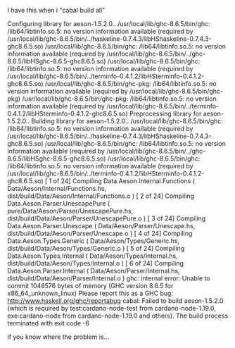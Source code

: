 I have this when i "cabal build all" 

Configuring library for aeson-1.5.2.0..
/usr/local/lib/ghc-8.6.5/bin/ghc: /lib64/libtinfo.so.5: no version information available (required by /usr/local/lib/ghc-8.6.5/bin/../haskeline-0.7.4.3/libHShaskeline-0.7.4.3-ghc8.6.5.so)
/usr/local/lib/ghc-8.6.5/bin/ghc: /lib64/libtinfo.so.5: no version information available (required by /usr/local/lib/ghc-8.6.5/bin/../ghc-8.6.5/libHSghc-8.6.5-ghc8.6.5.so)
/usr/local/lib/ghc-8.6.5/bin/ghc: /lib64/libtinfo.so.5: no version information available (required by /usr/local/lib/ghc-8.6.5/bin/../terminfo-0.4.1.2/libHSterminfo-0.4.1.2-ghc8.6.5.so)
/usr/local/lib/ghc-8.6.5/bin/ghc-pkg: /lib64/libtinfo.so.5: no version information available (required by /usr/local/lib/ghc-8.6.5/bin/ghc-pkg)
/usr/local/lib/ghc-8.6.5/bin/ghc-pkg: /lib64/libtinfo.so.5: no version information available (required by /usr/local/lib/ghc-8.6.5/bin/../terminfo-0.4.1.2/libHSterminfo-0.4.1.2-ghc8.6.5.so)
Preprocessing library for aeson-1.5.2.0..
Building library for aeson-1.5.2.0..
/usr/local/lib/ghc-8.6.5/bin/ghc: /lib64/libtinfo.so.5: no version information available (required by /usr/local/lib/ghc-8.6.5/bin/../haskeline-0.7.4.3/libHShaskeline-0.7.4.3-ghc8.6.5.so)
/usr/local/lib/ghc-8.6.5/bin/ghc: /lib64/libtinfo.so.5: no version information available (required by /usr/local/lib/ghc-8.6.5/bin/../ghc-8.6.5/libHSghc-8.6.5-ghc8.6.5.so)
/usr/local/lib/ghc-8.6.5/bin/ghc: /lib64/libtinfo.so.5: no version information available (required by /usr/local/lib/ghc-8.6.5/bin/../terminfo-0.4.1.2/libHSterminfo-0.4.1.2-ghc8.6.5.so)
[ 1 of 24] Compiling Data.Aeson.Internal.Functions ( Data/Aeson/Internal/Functions.hs, dist/build/Data/Aeson/Internal/Functions.o )
[ 2 of 24] Compiling Data.Aeson.Parser.UnescapePure ( pure/Data/Aeson/Parser/UnescapePure.hs, dist/build/Data/Aeson/Parser/UnescapePure.o )
[ 3 of 24] Compiling Data.Aeson.Parser.Unescape ( Data/Aeson/Parser/Unescape.hs, dist/build/Data/Aeson/Parser/Unescape.o )
[ 4 of 24] Compiling Data.Aeson.Types.Generic ( Data/Aeson/Types/Generic.hs, dist/build/Data/Aeson/Types/Generic.o )
[ 5 of 24] Compiling Data.Aeson.Types.Internal ( Data/Aeson/Types/Internal.hs, dist/build/Data/Aeson/Types/Internal.o )
[ 6 of 24] Compiling Data.Aeson.Parser.Internal ( Data/Aeson/Parser/Internal.hs, dist/build/Data/Aeson/Parser/Internal.o )
ghc: internal error: Unable to commit 1048576 bytes of memory
    (GHC version 8.6.5 for x86_64_unknown_linux)
    Please report this as a GHC bug:  http://www.haskell.org/ghc/reportabug
cabal: Failed to build aeson-1.5.2.0 (which is required by
test:cardano-node-test from cardano-node-1.19.0, exe:cardano-node from
cardano-node-1.19.0 and others). The build process terminated with exit code
-6

if you know where the problem is... 

